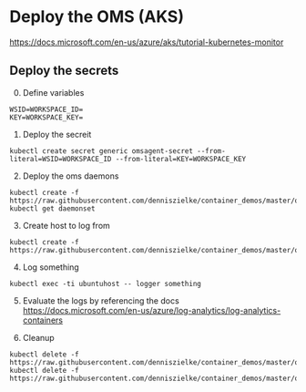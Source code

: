 # Deploy the OMS (AKS)

https://docs.microsoft.com/en-us/azure/aks/tutorial-kubernetes-monitor

## Deploy the secrets

0. Define variables

```
WSID=WORKSPACE_ID=
KEY=WORKSPACE_KEY=
```

1. Deploy the secreit

```
kubectl create secret generic omsagent-secret --from-literal=WSID=WORKSPACE_ID --from-literal=KEY=WORKSPACE_KEY
```

2. Deploy the oms daemons

```
kubectl create -f https://raw.githubusercontent.com/denniszielke/container_demos/master/oms/omsdaemonset.yaml
kubectl get daemonset
```

3. Create host to log from
```
kubectl create -f https://raw.githubusercontent.com/denniszielke/container_demos/master/oms/ubuntuhost.yml
```

4. Log something
```
kubectl exec -ti ubuntuhost -- logger something
```

5. Evaluate the logs by referencing the docs
https://docs.microsoft.com/en-us/azure/log-analytics/log-analytics-containers 

6. Cleanup
```
kubectl delete -f https://raw.githubusercontent.com/denniszielke/container_demos/master/oms/ubuntuhost.yml
kubectl delete -f https://raw.githubusercontent.com/denniszielke/container_demos/master/oms/omsdaemonset.yaml
```

